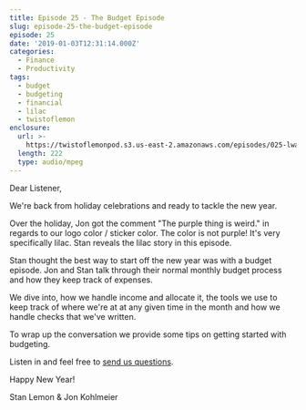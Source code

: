 ```yaml
---
title: Episode 25 - The Budget Episode
slug: episode-25-the-budget-episode
episode: 25
date: '2019-01-03T12:31:14.000Z'
categories:
  - Finance
  - Productivity
tags:
  - budget
  - budgeting
  - financial
  - lilac
  - twistoflemon
enclosure:
  url: >-
    https://twistoflemonpod.s3.us-east-2.amazonaws.com/episodes/025-lwatol-20190103.mp3
  length: 222
  type: audio/mpeg
---
```


Dear Listener,

We're back from holiday celebrations and ready to tackle the new year.

Over the holiday, Jon got the comment "The purple thing is weird." in regards to our logo color / sticker color. The color is not purple! It's very specifically lilac. Stan reveals the lilac story in this episode.

Stan thought the best way to start off the new year was with a budget episode. Jon and Stan talk through their normal monthly budget process and how they keep track of expenses.

We dive into, how we handle income and allocate it, the tools we use to keep track of where we're at at any given time in the month and how we handle checks that we've written.

To wrap up the conversation we provide some tips on getting started with budgeting.

Listen in and feel free to [send us questions](https://twistoflemonpod.com/contact/).

Happy New Year!

Stan Lemon & Jon Kohlmeier

